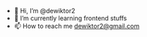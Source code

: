 - 👋 Hi, I’m @dewiktor2
- 🌱 I’m currently learning frontend stuffs
- 📫 How to reach me  dewiktor2@gmail.com

